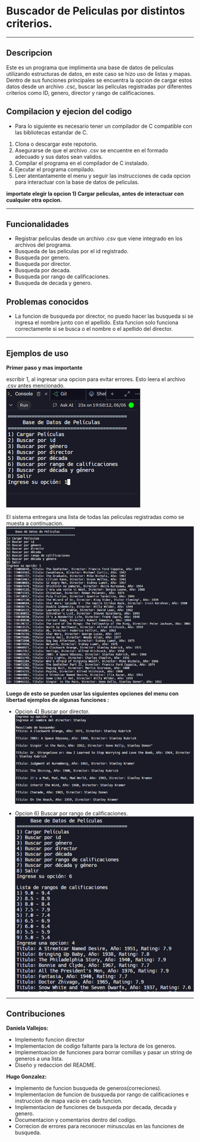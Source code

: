 Buscador de Peliculas por distintos criterios.
=====

---
**Descripcion**
---

Este es un programa que implimenta una base de datos de peliculas utilizando estructuras de datos, en este caso se hizo uso de listas y mapas. Dentro de sus funciones principales se encuentra la opcion de cargar estos datos desde un archivo .csc, buscar las peliculas registradas por diferentes criterios como ID, genero, director y rango de calificaciones.


Compilacion y ejecion del codigo
--
- Para lo siguiente es necesario tener un compilador de C compatible con las bibliotecas estandar de C.
1. Clona o descargar este repotorio.
2. Asegurarse de que el archivo .csv se encuentre en el formado adecuado y sus datos sean validos.
3. Compilar el programa en el compilador de C instalado.
4. Ejecutar el programa compilado.
5. Leer atentantamente el menu y seguir las instrucciones de cada opcion para interactuar con la base de datos de peliculas.

**importate elegir la opcion 1) Cargar peliculas, antes de interactuar con cualquier otra opcion.**

---
Funcionalidades
---
- Registrar peliculas desde un archivo .csv que viene integrado en los archivos del programa.
- Busqueda de las peliculas por el id registrado.
- Busqueda por genero.
- Busqueda por director.
- Busqueda por decada.
- Busqueda por rango de calificaciones.
- Busqueda de decada y genero.
 
**Problemas conocidos**
-
- La funcion de busqueda por director, no puedo hacer las busqueda si se ingresa el nombre junto con el apellido. Esta funcion solo funciona correctamente si se busca o el nombre o el apellido del director.

---
Ejemplos de uso
---
**Primer paso y mas importante**

escribir 1, al ingresar una opcion para evitar errores.
Esto leera el archivo .csv antes mencionado.
![image](image.png)

El sistema entregara una lista de todas las peliculas registradas como se muesta a continuacion.
![image](image_2.png)

**Luego de esto se pueden usar las siguientes opciones del menu con libertad 
ejemplos de algunas funciones :**

- Opcion 4) Buscar por director.
 ![image](image_3.png)

- Opcion 6) Buscar por rango de calificaciones.
 ![image](image_4.png)


---
Contribuciones
---
**Daniela Vallejos:**
- Implemento funcion director
- Implementacion de codigo faltante para la lectura de los generos.
- Implementoacion de funciones para borrar comillas y pasar un string de generos a una lista.
- Diseño y redaccion del README.

**Hugo Gonzalez:**
- Implemento de funcion busqueda de generos(correciones).
- Implementacion de funcion de busqueda por rango de calificaciones e instruccion de mapa vacio en cada funcion.
- Implementacion de funciones de busqueda  por decada, decada y genero.
- Documentacion y comentarios dentro del codigo.
- Correcion de errores para reconocer minusculas en las funciones de busqueda.
